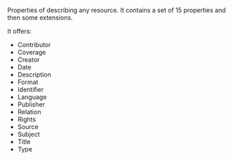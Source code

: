 Properties of describing any resource. It contains a set of 15 properties and then some extensions.

It offers:
- Contributor
- Coverage
- Creator
- Date
- Description
- Format
- Identifier
- Language
- Publisher
- Relation
- Rights
- Source
- Subject
- Title
- Type